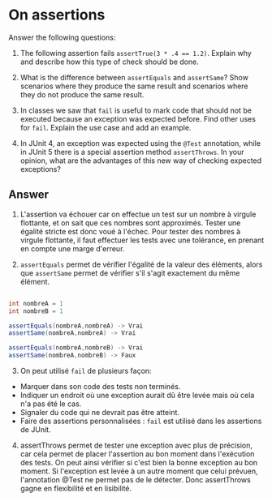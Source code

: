 # On assertions

Answer the following questions:

1. The following assertion fails `assertTrue(3 * .4 == 1.2)`. Explain why and describe how this type of check should be done.

2. What is the difference between `assertEquals` and `assertSame`? Show scenarios where they produce the same result and scenarios where they do not produce the same result.

3. In classes we saw that `fail` is useful to mark code that should not be executed because an exception was expected before. Find other uses for `fail`. Explain the use case and add an example.

4. In JUnit 4, an exception was expected using the `@Test` annotation, while in JUnit 5 there is a special assertion method `assertThrows`. In your opinion, what are the advantages of this new way of checking expected exceptions?

## Answer

1. L'assertion va échouer car on effectue un test sur un nombre à virgule flottante, et on sait que ces nombres sont approximés. Tester une égalité stricte est donc voué à l'échec. Pour tester des nombres à virgule flottante, il faut effectuer les tests avec une tolérance, en prenant en compte une marge d'erreur.

2. `assertEquals` permet de vérifier l'égalité de la valeur des éléments, alors que `assertSame` permet de vérifier s'il s'agit exactement du même élément.

```Java

int nombreA = 1
int nombreB = 1

assertEquals(nombreA,nombreA) -> Vrai
assertSame(nombreA,nombreA) -> Vrai

assertEquals(nombreA,nombreB) -> Vrai
assertSame(nombreA,nombreB) -> Faux
```

3. On peut utilisé `fail` de plusieurs façon:
- Marquer dans son code des tests non terminés.
- Indiquer un endroit où une exception aurait dû être levée mais où cela n'a pas été le cas.
- Signaler du code qui ne devrait pas être atteint.
- Faire des assertions personnalisées : `fail` est utilisé dans les assertions de JUnit.

4. assertThrows permet de tester une exception avec plus de précision, car cela permet de placer l'assertion au bon moment dans l'exécution des tests. On peut ainsi vérifier si c'est bien la bonne exception au bon moment. Si l'exception est levée à un autre moment que celui prévuen, l'annotation @Test ne permet pas de le détecter. Donc assertThrows gagne en flexibilité et en lisibilité.





